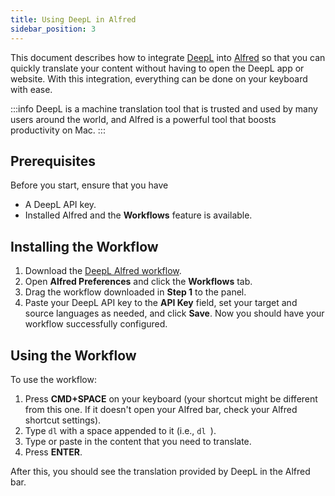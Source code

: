 ```yaml
---
title: Using DeepL in Alfred
sidebar_position: 3
---
```


This document describes how to integrate [DeepL](https://www.deepl.com/zh/translator) into [Alfred](https://www.alfredapp.com/) so that you can quickly translate your content without having to open the DeepL app or website. With this integration, everything can be done on your keyboard with ease.

:::info
DeepL is a machine translation tool that is trusted and used by many users around the world, and Alfred is a powerful tool that boosts productivity on Mac.
:::

## Prerequisites

Before you start, ensure that you have

- A DeepL API key.
- Installed Alfred and the **Workflows** feature is available.

## Installing the Workflow

1. Download the [DeepL Alfred workflow](https://github.com/AlexanderWillner/deepl-alfred-workflow2/releases/tag/v1.11).
1. Open **Alfred Preferences** and click the **Workflows** tab.
1. Drag the workflow downloaded in **Step 1** to the panel.
1. Paste your DeepL API key to the **API Key** field, set your target and source languages as needed, and click **Save**. Now you should have your workflow successfully configured.

## Using the Workflow

To use the workflow:

1. Press **CMD+SPACE** on your keyboard (your shortcut might be different from this one. If it doesn't open your Alfred bar, check your Alfred shortcut settings).
1. Type `dl` with a space appended to it (i.e., `dl `).
1. Type or paste in the content that you need to translate.
1. Press **ENTER**.

After this, you should see the translation provided by DeepL in the Alfred bar.
